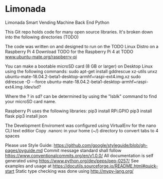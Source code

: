 # Limonada
Limonada Smart Vending Machine Back End Python


This Git repo holds code for many open source libraries. It's broken down into the following directories (TODO)

The code was written on and designed to run on the TODO Linux Distro on a Raspberry Pi 4
Download TODO for the Raspberry Pi 4 at TODO www.ubuntu-mate.org/raspberry-pi

You can make a bootable microSD card (8 GB or larger) on Desktop Linux using the following commands:
sudo apt-get install gddrescue xz-utils
unxz ubuntu-mate-18.04.2-beta1-desktop-armhf+raspi-ext4.img.xz
sudo ddrescue -D --force ubuntu-mate-18.04.2-beta1-desktop-armhf+raspi-ext4.img /dev/sd?

Where the ? in sd? can be determined by using the "lsblk" command to find your microSD card name.


Raspberry Pi uses the following libraries:
pip3 install RPi.GPIO
pip3 install flask
pip3 install json


The Development Enviroment was configured using VirtualEnv for the nano CLI text editior
Copy .nanorc in your home (~/) directory to convert tabs to 4 spaces

Please use Style Guide: https://github.com/google/styleguide/blob/gh-pages/pyguide.md
Commit message standard shall follow https://www.conventionalcommits.org/en/v1.0.0/
All documentation is self generated using https://www.python.org/dev/peps/pep-0257/
See examples and usage at https://docutils.sourceforge.io/README.html#quick-start
Static type checking was done using http://mypy-lang.org/
